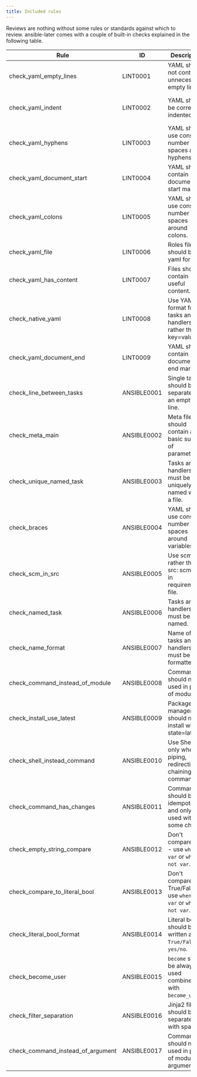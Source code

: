 ```yaml
---
title: Included rules
---
```


Reviews are nothing without some rules or standards against which to review. ansible-later comes with a couple of built-in checks explained in the following table.

| Rule                              | ID          | Description                                                       | Parameter                                                            |
| --------------------------------- | ----------- | ----------------------------------------------------------------- | -------------------------------------------------------------------- |
| check_yaml_empty_lines            | LINT0001    | YAML should not contain unnecessarily empty lines.                | {max: 1, max-start: 0, max-end: 1}                                   |
| check_yaml_indent                 | LINT0002    | YAML should be correctly indented.                                | {spaces: 2, check-multi-line-strings: false, indent-sequences: true} |
| check_yaml_hyphens                | LINT0003    | YAML should use consitent number of spaces after hyphens (-).     | {max-spaces-after: 1}                                                |
| check_yaml_document_start         | LINT0004    | YAML should contain document start marker.                        | {document-start: {present: true}}                                    |
| check_yaml_colons                 | LINT0005    | YAML should use consitent number of spaces around colons.         | {colons: {max-spaces-before: 0, max-spaces-after: 1}}                |
| check_yaml_file                   | LINT0006    | Roles file should be in yaml format.                              |                                                                      |
| check_yaml_has_content            | LINT0007    | Files should contain useful content.                              |                                                                      |
| check_native_yaml                 | LINT0008    | Use YAML format for tasks and handlers rather than key=value.     |                                                                      |
| check_yaml_document_end           | LINT0009    | YAML should contain document end marker.                          | {document-end: {present: true}}                                      |
| check_line_between_tasks          | ANSIBLE0001 | Single tasks should be separated by an empty line.                |                                                                      |
| check_meta_main                   | ANSIBLE0002 | Meta file should contain a basic subset of parameters.            | author, description, min_ansible_version, platforms, dependencies    |
| check_unique_named_task           | ANSIBLE0003 | Tasks and handlers must be uniquely named within a file.          |                                                                      |
| check_braces                      | ANSIBLE0004 | YAML should use consitent number of spaces around variables.      |                                                                      |
| check_scm_in_src                  | ANSIBLE0005 | Use scm key rather than src: scm+url in requirements file.        |                                                                      |
| check_named_task                  | ANSIBLE0006 | Tasks and handlers must be named.                                 | excludes: meta, debug, include\_\*, import\_\*, block                |
| check_name_format                 | ANSIBLE0007 | Name of tasks and handlers must be formatted.                     | formats: first letter capital                                        |
| check_command_instead_of_module   | ANSIBLE0008 | Commands should not be used in place of modules.                  |                                                                      |
| check_install_use_latest          | ANSIBLE0009 | Package managers should not install with state=latest.            |                                                                      |
| check_shell_instead_command       | ANSIBLE0010 | Use Shell only when piping, redirecting or chaining commands.     |                                                                      |
| check_command_has_changes         | ANSIBLE0011 | Commands should be idempotent and only used with some checks.     |                                                                      |
| check_empty_string_compare        | ANSIBLE0012 | Don't compare to "" - use `when: var` or `when: not var`.         |                                                                      |
| check_compare_to_literal_bool     | ANSIBLE0013 | Don't compare to True/False - use `when: var` or `when: not var`. |                                                                      |
| check_literal_bool_format         | ANSIBLE0014 | Literal bools should be written as `True/False` or `yes/no`.      | forbidden values are `true false TRUE FALSE Yes No YES NO`           |
| check_become_user                 | ANSIBLE0015 | `become` should be always used combined with `become_user`.       |                                                                      |
| check_filter_separation           | ANSIBLE0016 | Jinja2 filters should be separated with spaces.                   |                                                                      |
| check_command_instead_of_argument | ANSIBLE0017 | Commands should not be used in place of module arguments.         |                                                                      |
